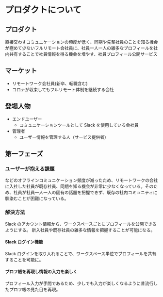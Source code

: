 # プロダクトについて

## プロダクト

直接交わすコミュニケーションの頻度が低く、同期や先輩社員のことを知る機会が極めて少ないフルリモート会社員に、社員一人一人の雑多なプロフィールを社内共有することで社員情報を得る機会を増やす、社員プロフィール公開サービス

## マーケット

- リモートワーク会社員(新卒、転職含む)
- コロナが収束してもフルリモート体制を継続する会社

## 登場人物

- エンドユーザー
  - コミュニケーションツールとして Slack を使用している会社員
- 管理者
  - ユーザー情報を管理する人（サービス提供者）

## 第一フェーズ

### ユーザーが抱える課題

などのオフラインコミュニケーション頻度が減ったため、リモートワークの会社に入社した社員が既存社員、同期を知る機会が非常に少なくなっている。そのため、社員が社員一人一人の固有の話題を把握できず、既存の社内コミュニティに馴染むことが困難になっている。

### 解決方法

Slack のアカウント情報から、ワークスペースごとにプロフィールを公開できるようにする。
新入社員や既存社員の雑多な情報を把握することが可能になる。

#### Slack ログイン機能

Slack ログインを取り入れることで、ワークスペース単位でプロフィールを共有することを可能に。

#### プロフ帳を再現し情報の入力を楽しく

プロフィール入力が手間であるため、少しでも入力が楽しくなるように昔流行したプロフ帳の見た目を再現。
